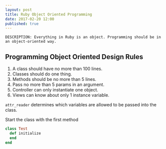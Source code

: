 ```yaml
---
layout: post
title: Ruby Object Oriented Programming
date: 2017-02-20 12:00
published: true
---
```


    DESCRIPTION: Everything in Ruby is an object. Programming should be in an object-oriented way.

## Programming Object Oriented Design Rules

1. A class should have no more than 100 lines.
2. Classes should do one thing.
3. Methods should be no more than 5 lines.
4. Pass no more than 5 params in an argument.
5. Controller can only instantiate one object.
6. Views can know about only 1 instance variable.

`attr_reader` determines which variables are allowed to be passed into the class.

Start the class with the first method

```rb
class Test
  def initialize
  end
end
```

